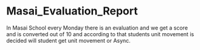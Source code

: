 # Masai_Evaluation_Report
In Masai School every Monday there is an evaluation and we get a score and is converted out of 10 and according to that students unit movement is decided will student get unit movement or Async.
